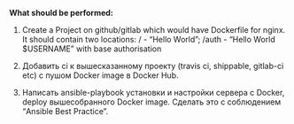**What should be performed:**
1. Create a Project on github/gitlab which would have Dockerfile for nginx.
   It should contain two locations:
    / - “Hello World”; 
    /auth - “Hello World $USERNAME” with base authorisation
   
2. Добавить ci к вышесказанному проекту (travis ci, shippable, gitlab-ci etc) с пушом Docker image в Docker Hub.

3. Написать ansible-playbook установки и настройки сервера с Docker, deploy вышесобранного Docker image. Сделать это с соблюдением “Ansible Best Practice”.